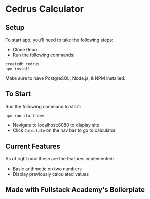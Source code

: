# Cedrus Calculator

## Setup

To start app, you'll need to take the following steps:

* Clone Repo
* Run the following commands:

```
createdb cedrus
npm install
```

Make sure to have PostgreSQL, Node.js, & NPM installed.

## To Start

Run the following command to start:

```
npm run start-dev
```

* Navigate to localhost:8080 to display site
* Click `Calculate` on the nav bar to go to calculator

## Current Features

As of right now these are the features implemented:

* Basic arithmetic on two numbers
* Display previously calculated values

## Made with Fullstack Academy's Boilerplate